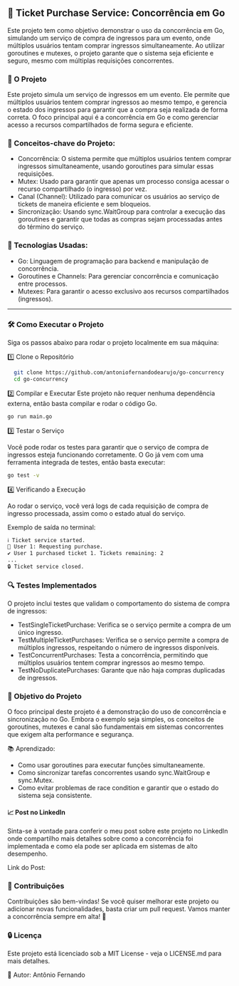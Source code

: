## 🛒 Ticket Purchase Service: Concorrência em Go

Este projeto tem como objetivo demonstrar o uso da concorrência em Go, simulando um serviço de compra de ingressos para um evento, onde múltiplos usuários tentam comprar ingressos simultaneamente. Ao utilizar goroutines e mutexes, o projeto garante que o sistema seja eficiente e seguro, mesmo com múltiplas requisições concorrentes.

### 🚀 O Projeto
Este projeto simula um serviço de ingressos em um evento. Ele permite que múltiplos usuários tentem comprar ingressos ao mesmo tempo, e gerencia o estado dos ingressos para garantir que a compra seja realizada de forma correta. O foco principal aqui é a concorrência em Go e como gerenciar acesso a recursos compartilhados de forma segura e eficiente.

### 🔑 Conceitos-chave do Projeto:
- Concorrência: O sistema permite que múltiplos usuários tentem comprar ingressos simultaneamente, usando goroutines para simular essas requisições.
- Mutex: Usado para garantir que apenas um processo consiga acessar o recurso compartilhado (o ingresso) por vez.
- Canal (Channel): Utilizado para comunicar os usuários ao serviço de tickets de maneira eficiente e sem bloqueios.
- Sincronização: Usando sync.WaitGroup para controlar a execução das goroutines e garantir que todas as compras sejam processadas antes do término do serviço.

### 🔧 Tecnologias Usadas:
- Go: Linguagem de programação para backend e manipulação de concorrência.
- Goroutines e Channels: Para gerenciar concorrência e comunicação entre processos.
- Mutexes: Para garantir o acesso exclusivo aos recursos compartilhados (ingressos).

---
  
### 🛠️ Como Executar o Projeto
Siga os passos abaixo para rodar o projeto localmente em sua máquina:

1️⃣ Clone o Repositório
```bash
  git clone https://github.com/antoniofernandodearujo/go-concurrency
  cd go-concurrency
```

2️⃣ Compilar e Executar
Este projeto não requer nenhuma dependência externa, então basta compilar e rodar o código Go.

``` bash
go run main.go
```

3️⃣ Testar o Serviço

Você pode rodar os testes para garantir que o serviço de compra de ingressos esteja funcionando corretamente. O Go já vem com uma ferramenta integrada de testes, então basta executar:

```bash
go test -v
```

4️⃣ Verificando a Execução

Ao rodar o serviço, você verá logs de cada requisição de compra de ingresso processada, assim como o estado atual do serviço.

Exemplo de saída no terminal:

```bash
ℹ️ Ticket service started.
🔄 User 1: Requesting purchase.
✔️ User 1 purchased ticket 1. Tickets remaining: 2
...
🔒 Ticket service closed.
```

### 🔍 Testes Implementados
O projeto inclui testes que validam o comportamento do sistema de compra de ingressos:

- TestSingleTicketPurchase: Verifica se o serviço permite a compra de um único ingresso.
- TestMultipleTicketPurchases: Verifica se o serviço permite a compra de múltiplos ingressos, respeitando o número de ingressos disponíveis.
- TestConcurrentPurchases: Testa a concorrência, permitindo que múltiplos usuários tentem comprar ingressos ao mesmo tempo.
- TestNoDuplicatePurchases: Garante que não haja compras duplicadas de ingressos.

### 🎯 Objetivo do Projeto
O foco principal deste projeto é a demonstração do uso de concorrência e sincronização no Go. Embora o exemplo seja simples, os conceitos de goroutines, mutexes e canal são fundamentais em sistemas concorrentes que exigem alta performance e segurança.

📚 Aprendizado:
- Como usar goroutines para executar funções simultaneamente.
- Como sincronizar tarefas concorrentes usando sync.WaitGroup e sync.Mutex.
- Como evitar problemas de race condition e garantir que o estado do sistema seja consistente.

#### 📈 Post no LinkedIn
Sinta-se à vontade para conferir o meu post sobre este projeto no LinkedIn onde compartilho mais detalhes sobre como a concorrência foi implementada e como ela pode ser aplicada em sistemas de alto desempenho.

Link do Post: 

### 🤝 Contribuições
Contribuições são bem-vindas! Se você quiser melhorar este projeto ou adicionar novas funcionalidades, basta criar um pull request. Vamos manter a concorrência sempre em alta! 🚀

### 🔒 Licença
Este projeto está licenciado sob a MIT License - veja o LICENSE.md para mais detalhes.

🔧 Autor:
Antônio Fernando
